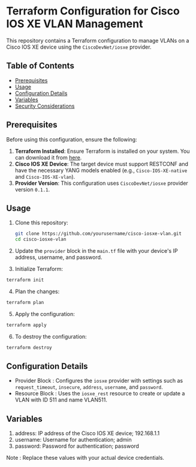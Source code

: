 # Terraform Configuration for Cisco IOS XE VLAN Management

This repository contains a Terraform configuration to manage VLANs on a Cisco IOS XE device using the `CiscoDevNet/iosxe` provider.

## Table of Contents

- [Prerequisites](#prerequisites)
- [Usage](#usage)
- [Configuration Details](#configuration-details)
- [Variables](#variables)
- [Security Considerations](#security-considerations)

## Prerequisites

Before using this configuration, ensure the following:

1. **Terraform Installed**: Ensure Terraform is installed on your system. You can download it from [here](https://www.terraform.io/downloads.html).
2. **Cisco IOS XE Device**: The target device must support RESTCONF and have the necessary YANG models enabled (e.g., `Cisco-IOS-XE-native` and `Cisco-IOS-XE-vlan`).
3. **Provider Version**: This configuration uses `CiscoDevNet/iosxe` provider version `0.1.1`.

## Usage

1. Clone this repository:
   ```bash
   git clone https://github.com/yourusername/cisco-iosxe-vlan.git
   cd cisco-iosxe-vlan
   ```

2. Update the `provider` block in the `main.tf` file with your device's IP address, username, and password.

3. Initialize Terraform:
  ```bash
  terraform init
  ```

4. Plan the changes:
  ```bash
  terraform plan
  ```

5. Apply the configuration:
  ```bash
  terraform apply
  ```

6. To destroy the configuration:
  ```bash
  terraform destroy
  ```

## Configuration Details
* Provider Block : Configures the `iosxe` provider with settings such as `request_timeout`, `insecure`, `address`, `username`, and `password`.
* Resource Block : Uses the `iosxe_rest` resource to create or update a VLAN with ID 511 and name VLAN511.

## Variables
1. address: IP address of the Cisco IOS XE device; 192.168.1.1
2. username: Username for authentication; admin
3. password: Password for authentication; password

Note : Replace these values with your actual device credentials. 
